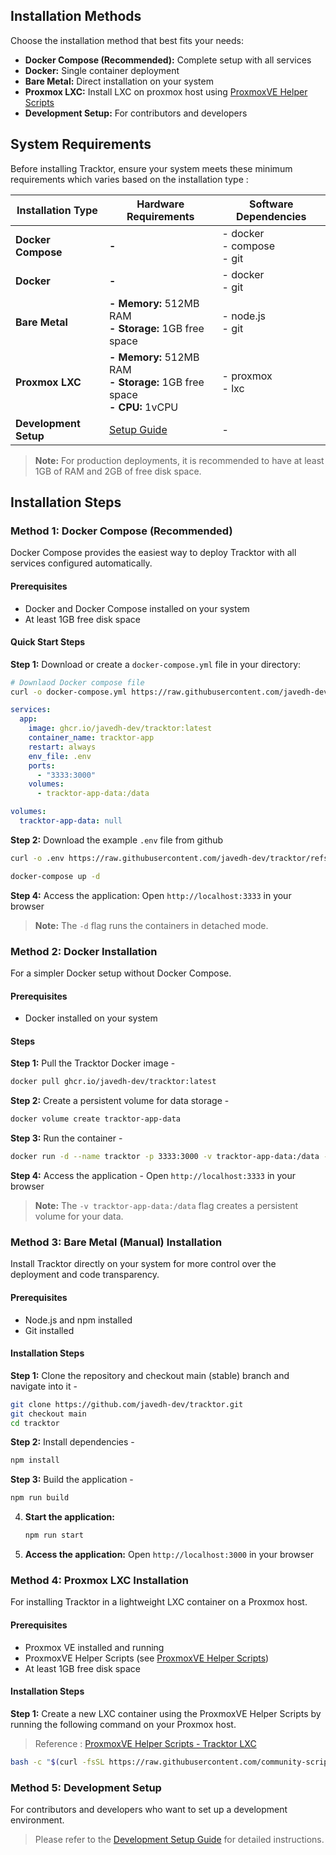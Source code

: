 ## Installation Methods

Choose the installation method that best fits your needs:

- **Docker Compose (Recommended):** Complete setup with all services
- **Docker:** Single container deployment
- **Bare Metal:** Direct installation on your system
- **Proxmox LXC:** Install LXC on proxmox host using [ProxmoxVE Helper Scripts](https://community-scripts.github.io/ProxmoxVE/)
- **Development Setup:** For contributors and developers

## System Requirements

Before installing Tracktor, ensure your system meets these minimum requirements which varies based on the installation type :

| Installation Type     | Hardware Requirements                                                        | Software Dependencies          |
| --------------------- | ---------------------------------------------------------------------------- | ------------------------------ |
| **Docker Compose**    | **-**                                                                        | - docker<br>- compose<br>- git |
| **Docker**            | **-**                                                                        | - docker<br>- git              |
| **Bare Metal**        | **- Memory:** 512MB RAM<br>**- Storage:** 1GB free space                     | - node.js<br>- git             |
| **Proxmox LXC**       | **- Memory:** 512MB RAM<br>**- Storage:** 1GB free space<br>**- CPU:** 1vCPU | - proxmox<br>- lxc             |
| **Development Setup** | [Setup Guide](/developer-guide/development/setup.html)                       | -                              |

> **Note:** For production deployments, it is recommended to have at least 1GB of RAM and 2GB of free disk space.

## Installation Steps

### Method 1: Docker Compose (Recommended)

Docker Compose provides the easiest way to deploy Tracktor with all services configured automatically.

#### Prerequisites

- Docker and Docker Compose installed on your system
- At least 1GB free disk space

#### Quick Start Steps

**Step 1:** Download or create a `docker-compose.yml` file in your directory:

```bash
# Downlaod Docker compose file
curl -o docker-compose.yml https://raw.githubusercontent.com/javedh-dev/tracktor/refs/heads/dev/scripts/docker/docker-compose.yml
```

```yaml
services:
  app:
    image: ghcr.io/javedh-dev/tracktor:latest
    container_name: tracktor-app
    restart: always
    env_file: .env
    ports:
      - "3333:3000"
    volumes:
      - tracktor-app-data:/data

volumes:
  tracktor-app-data: null
```

**Step 2:** Download the example `.env` file from github

```bash
curl -o .env https://raw.githubusercontent.com/javedh-dev/tracktor/refs/heads/dev/env/.env.prod
```

<!--
OR create the `.env` file and add environement variables as per your requirement.

```bash
touch .env
```

You can check the available environment variables at [ENVIRONMENT](ENVIRONMENT.md).
**Step 3:** Start the application using Docker Compose:
--->

```bash
docker-compose up -d
```

**Step 4:** Access the application:
Open `http://localhost:3333` in your browser

> **Note:** The `-d` flag runs the containers in detached mode.

### Method 2: Docker Installation

For a simpler Docker setup without Docker Compose.

#### Prerequisites

- Docker installed on your system

#### Steps

**Step 1:** Pull the Tracktor Docker image -

```bash
docker pull ghcr.io/javedh-dev/tracktor:latest
```

**Step 2:** Create a persistent volume for data storage -

```bash
docker volume create tracktor-app-data
```

<!-- maybe re-added in the future?
**Step 3:** (Optional) Create a `.env` file for environment variables or download as shown [here](#method-1-docker-compose-recommended) -

```bash
touch .env
```

Add any necessary environment variables as per your requirement.
--->

**Step 3:** Run the container -

```bash
docker run -d --name tracktor -p 3333:3000 -v tracktor-app-data:/data --env-file .env ghcr.io/javedh-dev/tracktor:latest
```

**Step 4:** Access the application -
Open `http://localhost:3333` in your browser

> **Note:** The `-v tracktor-app-data:/data` flag creates a persistent volume for your data.

### Method 3: Bare Metal (Manual) Installation

Install Tracktor directly on your system for more control over the deployment and code transparency.

#### Prerequisites

- Node.js and npm installed
- Git installed

#### Installation Steps

**Step 1:** Clone the repository and checkout main (stable) branch and navigate into it -

```bash
git clone https://github.com/javedh-dev/tracktor.git
git checkout main
cd tracktor
```

**Step 2:** Install dependencies -

```bash
npm install
```

<!-- maybe re-added in the future?
**Step 3:** (Optional) Create a `.env` file for environment variables -

```bash
touch .env
```

Add any necessary environment variables as per your requirement. You can check the available environment variables in the [Configuration Reference](../configuration/environment-variables.md).

> **Note:** Set the `NODE_ENV` variable to `production` in the `.env` file for production deployments.
--->

**Step 3:** Build the application -

```bash
npm run build
```

4. **Start the application:**

   ```bash
   npm run start
   ```

5. **Access the application:**
   Open `http://localhost:3000` in your browser

### Method 4: Proxmox LXC Installation

For installing Tracktor in a lightweight LXC container on a Proxmox host.

#### Prerequisites

- Proxmox VE installed and running
- ProxmoxVE Helper Scripts (see [ProxmoxVE Helper Scripts](https://community-scripts.github.io/ProxmoxVE/))
- At least 1GB free disk space

#### Installation Steps

**Step 1:** Create a new LXC container using the ProxmoxVE Helper Scripts by running the following command on your Proxmox host.

> Reference : [ProxmoxVE Helper Scripts - Tracktor LXC](https://community-scripts.github.io/ProxmoxVE/scripts?id=tracktor)

```bash
bash -c "$(curl -fsSL https://raw.githubusercontent.com/community-scripts/ProxmoxVE/main/ct/tracktor.sh)"
```

### Method 5: Development Setup

For contributors and developers who want to set up a development environment.

> Please refer to the [Development Setup Guide](CONTRIBUTING.md) for detailed instructions.
